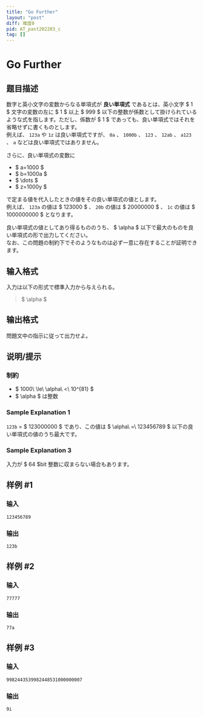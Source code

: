 ```yaml
---
title: "Go Further"
layout: "post"
diff: 难度0
pid: AT_past202203_c
tag: []
---
```


# Go Further

## 题目描述

[problemUrl]: https://atcoder.jp/contests/past202203-open/tasks/past202203_c

数字と英小文字の変数からなる単項式が **良い単項式** であるとは、英小文字 $ 1 $ 文字の変数の左に $ 1 $ 以上 $ 999 $ 以下の整数が係数として掛けられているような式を指します。ただし、係数が $ 1 $ であっても、良い単項式ではそれを省略せずに書くものとします。  
 例えば、 `123a` や `1z` は良い単項式ですが、 `0a` 、 `1000b` 、 `123` 、 `12ab` 、 `a123` 、 `a` などは良い単項式ではありません。

さらに、良い単項式の変数に

- $ a=1000 $
- $ b=1000a $
- $ \dots $
- $ z=1000y $

で定まる値を代入したときの値をその良い単項式の値とします。  
 例えば、 `123a` の値は $ 123000 $ 、 `20b` の値は $ 20000000 $ 、 `1c` の値は $ 1000000000 $ となります。

良い単項式の値としてあり得るもののうち、 $ \alpha $ 以下で最大のものを良い単項式の形で出力してください。  
 なお、この問題の制約下でそのようなものは必ず一意に存在することが証明できます。

## 输入格式

入力は以下の形式で標準入力から与えられる。

> $ \alpha $

## 输出格式

問題文中の指示に従って出力せよ。

## 说明/提示

### 制約

- $ 1000\ \le\ \alpha\ <\ 10^{81} $
- $ \alpha $ は整数

### Sample Explanation 1

`123b` = $ 123000000 $ であり、この値は $ \alpha\ =\ 123456789 $ 以下の良い単項式の値のうち最大です。

### Sample Explanation 3

入力が $ 64 $bit 整数に収まらない場合もあります。

## 样例 #1

### 输入

```
123456789
```

### 输出

```
123b
```

## 样例 #2

### 输入

```
77777
```

### 输出

```
77a
```

## 样例 #3

### 输入

```
9982443539982448531000000007
```

### 输出

```
9i
```

